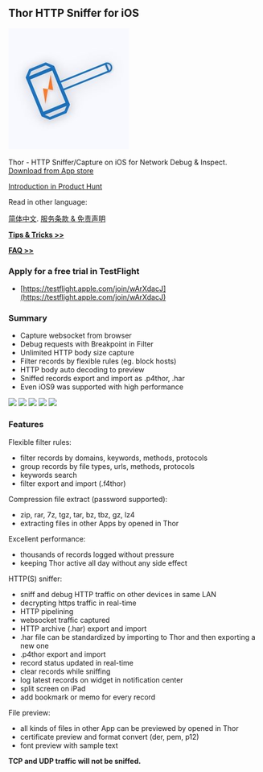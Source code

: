 ## Thor HTTP Sniffer for iOS

![](thor_logo.jpg)

Thor - HTTP Sniffer/Capture on iOS for Network Debug & Inspect.
[Download from App store](https://itunes.apple.com/app/id1210562295)

[Introduction in Product Hunt](https://www.producthunt.com/posts/thor)

Read in other language:

[简体中文](README-zh-Hans.md).
[服务条款 & 免责声明](privacy/termsofservice-zh-Hans.md)

[**Tips & Tricks >>**](tips-en/dev_tip.md)

[**FAQ >>**](demo-en/demo_list.md)


### Apply for a free trial in TestFlight

- [https://testflight.apple.com/join/wArXdacJ](https://testflight.apple.com/join/wArXdacJ)


### Summary

- Capture websocket from browser
- Debug requests with Breakpoint in Filter
- Unlimited HTTP body size capture
- Filter records by flexible rules (eg. block hosts)
- HTTP body auto decoding to preview
- Sniffed records export and import as .p4thor, .har
- Even iOS9 was supported with high performance


![](https://is4-ssl.mzstatic.com/image/thumb/Purple128/v4/e4/49/0b/e4490b36-aa48-da25-39c2-ae987b18b435/source/230x0w.jpg)
![](https://is5-ssl.mzstatic.com/image/thumb/Purple128/v4/b9/42/f1/b942f1e0-4180-bf2f-90b1-2ef62819a5f5/source/230x0w.jpg)
![](https://is3-ssl.mzstatic.com/image/thumb/Purple118/v4/da/73/eb/da73eb5e-f412-02dd-d604-17915dfd7a7a/source/230x0w.jpg)
![](https://is2-ssl.mzstatic.com/image/thumb/Purple118/v4/da/9f/36/da9f36c1-bdeb-c095-79a5-293690e7395d/source/230x0w.jpg)
![](https://is5-ssl.mzstatic.com/image/thumb/Purple118/v4/a4/5d/dd/a45dddaf-09f9-8f39-239d-ad83f4ec2bfe/source/230x0w.jpg)



### Features

Flexible filter rules:
- filter records by domains, keywords, methods, protocols
- group records by file types, urls, methods, protocols
- keywords search
- filter export and import (.f4thor)

Compression file extract (password supported):
- zip, rar, 7z, tgz, tar, bz, tbz, gz, lz4
- extracting files in other Apps by opened in Thor

Excellent performance:
- thousands of records logged without pressure
- keeping Thor active all day without any side effect

HTTP(S) sniffer:
- sniff and debug HTTP traffic on other devices in same LAN
- decrypting https traffic in real-time
- HTTP pipelining
- websocket traffic captured
- HTTP archive (.har)  export  and import
- .har file can be standardized by importing to Thor and then exporting a new one
- .p4thor export and import
- record status updated in real-time
- clear records while sniffing
- log latest records on widget in notification center
- split screen on iPad
- add bookmark or memo for every record

File preview:
- all kinds of files in other App can be previewed by opened in Thor
- certificate preview and format convert (der, pem, p12)
- font preview with sample text


**TCP and UDP traffic will not be sniffed.**